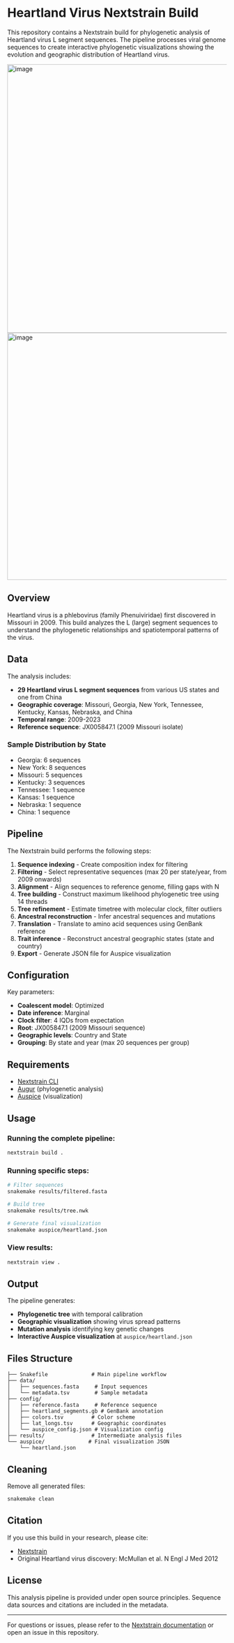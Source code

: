# Heartland Virus Nextstrain Build

This repository contains a Nextstrain build for phylogenetic analysis of Heartland virus L segment sequences. The pipeline processes viral genome sequences to create interactive phylogenetic visualizations showing the evolution and geographic distribution of Heartland virus.

<img width="1207" height="615" alt="image" src="https://github.com/user-attachments/assets/4ec14475-ba27-4b6e-b9d8-6ef4a1bb63a6" />
<img width="1199" height="566" alt="image" src="https://github.com/user-attachments/assets/1701735a-2ca3-4d9b-abe2-2ec00b88333d" />

## Overview

Heartland virus is a phlebovirus (family Phenuiviridae) first discovered in Missouri in 2009. This build analyzes the L (large) segment sequences to understand the phylogenetic relationships and spatiotemporal patterns of the virus.

## Data

The analysis includes:
- **29 Heartland virus L segment sequences** from various US states and one from China
- **Geographic coverage**: Missouri, Georgia, New York, Tennessee, Kentucky, Kansas, Nebraska, and China
- **Temporal range**: 2009-2023
- **Reference sequence**: JX005847.1 (2009 Missouri isolate)

### Sample Distribution by State
- Georgia: 6 sequences
- New York: 8 sequences  
- Missouri: 5 sequences
- Kentucky: 3 sequences
- Tennessee: 1 sequence
- Kansas: 1 sequence
- Nebraska: 1 sequence
- China: 1 sequence

## Pipeline

The Nextstrain build performs the following steps:

1. **Sequence indexing** - Create composition index for filtering
2. **Filtering** - Select representative sequences (max 20 per state/year, from 2009 onwards)
3. **Alignment** - Align sequences to reference genome, filling gaps with N
4. **Tree building** - Construct maximum likelihood phylogenetic tree using 14 threads
5. **Tree refinement** - Estimate timetree with molecular clock, filter outliers
6. **Ancestral reconstruction** - Infer ancestral sequences and mutations
7. **Translation** - Translate to amino acid sequences using GenBank reference
8. **Trait inference** - Reconstruct ancestral geographic states (state and country)
9. **Export** - Generate JSON file for Auspice visualization

## Configuration

Key parameters:
- **Coalescent model**: Optimized
- **Date inference**: Marginal 
- **Clock filter**: 4 IQDs from expectation
- **Root**: JX005847.1 (2009 Missouri sequence)
- **Geographic levels**: Country and State
- **Grouping**: By state and year (max 20 sequences per group)

## Requirements

- [Nextstrain CLI](https://docs.nextstrain.org/projects/cli/en/stable/)
- [Augur](https://docs.nextstrain.org/projects/augur/en/stable/) (phylogenetic analysis)
- [Auspice](https://docs.nextstrain.org/projects/auspice/en/stable/) (visualization)

## Usage

### Running the complete pipeline:
```bash
nextstrain build .
```

### Running specific steps:
```bash
# Filter sequences
snakemake results/filtered.fasta

# Build tree  
snakemake results/tree.nwk

# Generate final visualization
snakemake auspice/heartland.json
```

### View results:
```bash
nextstrain view .
```

## Output

The pipeline generates:
- **Phylogenetic tree** with temporal calibration
- **Geographic visualization** showing virus spread patterns  
- **Mutation analysis** identifying key genetic changes
- **Interactive Auspice visualization** at `auspice/heartland.json`

## Files Structure

```
├── Snakefile              # Main pipeline workflow
├── data/
│   ├── sequences.fasta     # Input sequences  
│   └── metadata.tsv        # Sample metadata
├── config/
│   ├── reference.fasta     # Reference sequence
│   ├── heartland_segments.gb # GenBank annotation
│   ├── colors.tsv         # Color scheme
│   ├── lat_longs.tsv      # Geographic coordinates
│   └── auspice_config.json # Visualization config
├── results/               # Intermediate analysis files
└── auspice/              # Final visualization JSON
    └── heartland.json
```

## Cleaning

Remove all generated files:
```bash
snakemake clean
```

## Citation

If you use this build in your research, please cite:
- [Nextstrain](https://nextstrain.org)
- Original Heartland virus discovery: McMullan et al. N Engl J Med 2012

## License

This analysis pipeline is provided under open source principles. Sequence data sources and citations are included in the metadata.

---

For questions or issues, please refer to the [Nextstrain documentation](https://docs.nextstrain.org) or open an issue in this repository.
